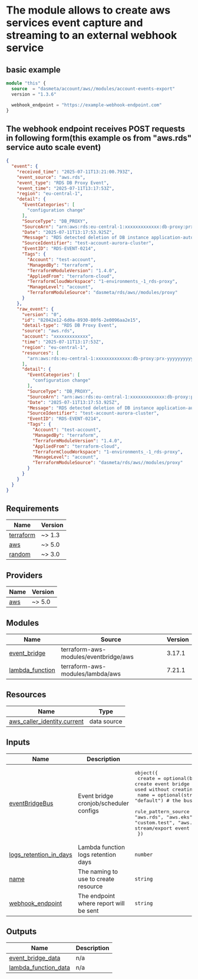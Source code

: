 # The module allows to create aws services event capture and streaming to an external webhook service

## basic example
```terraform
module "this" {
  source  = "dasmeta/account/aws//modules/account-events-export"
  version = "1.3.6"

  webhook_endpoint = "https://example-webhook-endpoint.com"
}
```
## The webhook endpoint receives POST requests in following form(this example os from "aws.rds" service auto scale event)
```json
{
  "event": {
    "received_time": "2025-07-11T13:21:00.793Z",
    "event_source": "aws.rds",
    "event_type": "RDS DB Proxy Event",
    "event_time": "2025-07-11T13:17:53Z",
    "region": "eu-central-1",
    "detail": {
      "EventCategories": [
        "configuration change"
      ],
      "SourceType": "DB_PROXY",
      "SourceArn": "arn:aws:rds:eu-central-1:xxxxxxxxxxxxx:db-proxy:prx-yyyyyyyyyyyyyyyy",
      "Date": "2025-07-11T13:17:53.925Z",
      "Message": "RDS detected deletion of DB instance application-autoscaling-000000-00000-0000-0000-00000000 and automatically removed it from target group default of DB proxy test-account-aurora-cluster.",
      "SourceIdentifier": "test-account-aurora-cluster",
      "EventID": "RDS-EVENT-0214",
      "Tags": {
        "Account": "test-account",
        "ManagedBy": "terraform",
        "TerraformModuleVersion": "1.4.0",
        "AppliedFrom": "terraform-cloud",
        "TerraformCloudWorkspace": "1-environments_-1_rds-proxy",
        "ManageLevel": "account",
        "TerraformModuleSource": "dasmeta/rds/aws//modules/proxy"
      }
    },
    "raw_event": {
      "version": "0",
      "id": "82042e12-6d0a-8930-80f6-2e0096aa2e15",
      "detail-type": "RDS DB Proxy Event",
      "source": "aws.rds",
      "account": "xxxxxxxxxxxxx",
      "time": "2025-07-11T13:17:53Z",
      "region": "eu-central-1",
      "resources": [
        "arn:aws:rds:eu-central-1:xxxxxxxxxxxxx:db-proxy:prx-yyyyyyyyyyyyyyyy"
      ],
      "detail": {
        "EventCategories": [
          "configuration change"
        ],
        "SourceType": "DB_PROXY",
        "SourceArn": "arn:aws:rds:eu-central-1:xxxxxxxxxxxxx:db-proxy:prx-yyyyyyyyyyyyyyyy",
        "Date": "2025-07-11T13:17:53.925Z",
        "Message": "RDS detected deletion of DB instance application-autoscaling-000000-00000-0000-0000-00000000 and automatically removed it from target group default of DB proxy test-account-aurora-cluster.",
        "SourceIdentifier": "test-account-aurora-cluster",
        "EventID": "RDS-EVENT-0214",
        "Tags": {
          "Account": "test-account",
          "ManagedBy": "terraform",
          "TerraformModuleVersion": "1.4.0",
          "AppliedFrom": "terraform-cloud",
          "TerraformCloudWorkspace": "1-environments_-1_rds-proxy",
          "ManageLevel": "account",
          "TerraformModuleSource": "dasmeta/rds/aws//modules/proxy"
        }
      }
    }
  }
}
```

<!-- BEGINNING OF PRE-COMMIT-TERRAFORM DOCS HOOK -->
## Requirements

| Name | Version |
|------|---------|
| <a name="requirement_terraform"></a> [terraform](#requirement\_terraform) | ~> 1.3 |
| <a name="requirement_aws"></a> [aws](#requirement\_aws) | ~> 5.0 |
| <a name="requirement_random"></a> [random](#requirement\_random) | ~> 3.0 |

## Providers

| Name | Version |
|------|---------|
| <a name="provider_aws"></a> [aws](#provider\_aws) | ~> 5.0 |

## Modules

| Name | Source | Version |
|------|--------|---------|
| <a name="module_event_bridge"></a> [event\_bridge](#module\_event\_bridge) | terraform-aws-modules/eventbridge/aws | 3.17.1 |
| <a name="module_lambda_function"></a> [lambda\_function](#module\_lambda\_function) | terraform-aws-modules/lambda/aws | 7.21.1 |

## Resources

| Name | Type |
|------|------|
| [aws_caller_identity.current](https://registry.terraform.io/providers/hashicorp/aws/latest/docs/data-sources/caller_identity) | data source |

## Inputs

| Name | Description | Type | Default | Required |
|------|-------------|------|---------|:--------:|
| <a name="input_eventBridgeBus"></a> [eventBridgeBus](#input\_eventBridgeBus) | Event bridge cronjob/scheduler configs | <pre>object({<br/>    create              = optional(bool, false)                                                                                                                           # whether to create event bridge bus, there is default bus name 'default' what can be used without creating separate one<br/>    name                = optional(string, "default")                                                                                                                     # the bus name, default bus pre-exist and we can use it<br/>    rule_pattern_source = optional(list(string), ["aws.ec2", "aws.s3", "aws.rds", "aws.eks", "aws.sqs", "aws.lambda", "aws.iam", "aws.vpc", "custom.test", "aws.lambda"]) # The list of aws services to capture and stream/export event<br/>  })</pre> | `{}` | no |
| <a name="input_logs_retention_in_days"></a> [logs\_retention\_in\_days](#input\_logs\_retention\_in\_days) | Lambda function logs retention days | `number` | `7` | no |
| <a name="input_name"></a> [name](#input\_name) | The naming to use to create resource | `string` | `"account-events-export"` | no |
| <a name="input_webhook_endpoint"></a> [webhook\_endpoint](#input\_webhook\_endpoint) | The endpoint where report will be sent | `string` | n/a | yes |

## Outputs

| Name | Description |
|------|-------------|
| <a name="output_event_bridge_data"></a> [event\_bridge\_data](#output\_event\_bridge\_data) | n/a |
| <a name="output_lambda_function_data"></a> [lambda\_function\_data](#output\_lambda\_function\_data) | n/a |
<!-- END OF PRE-COMMIT-TERRAFORM DOCS HOOK -->
